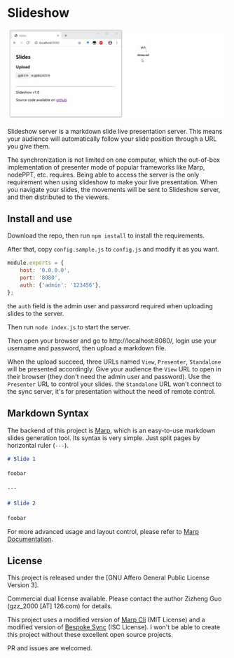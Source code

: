 # Slideshow
![Demo](demo.gif)

Slideshow server is a markdown slide live presentation server. This means your audience will automatically follow your slide position through a URL you give them.

The synchronization is not limited on one computer, which the out-of-box implementation of presenter mode of popular frameworks like Marp, nodePPT, etc. requires. Being able to access the server is the only requirement when using slideshow to make your live presentation. When you navigate your slides, the movements will be sent to Slideshow server, and then distributed to the viewers.

## Install and use
Download the repo, then run `npm install` to install the requirements.

After that, copy `config.sample.js` to `config.js` and modify it as you want.

``` javascript
module.exports = {
    host: '0.0.0.0',
    port: '8080',
    auth: {'admin': '123456'},
};
```

the `auth` field is the admin user and password required when uploading slides to the server.

Then run `node index.js` to start the server.

Then open your browser and go to http://localhost:8080/, login use your username and password, then upload a markdown file.

When the upload succeed, three URLs named `View`, `Presenter`, `Standalone` will be presented accordingly. Give your audience the `View` URL to open in their browser (they don't need the admin user and password). Use the `Presenter` URL to control your slides. the `Standalone` URL won't connect to the sync server, it's for presentation without the need of remote control.

## Markdown Syntax
The backend of this project is [Marp](https://github.com/marp-team/marp), which is an easy-to-use markdown slides generation tool. Its syntax is very simple. Just split pages by horizontal ruler (`---`).

``` markdown
# Slide 1

foobar

---

# Slide 2

foobar
```

For more advanced usage and layout control, please refer to [Marp Documentation](https://marpit.marp.app/markdown).

## License
This project is released under the [GNU Affero General Public License Version 3].

Commercial dual license available. Please contact the author Zizheng Guo (gzz_2000 [AT] 126.com) for details.

This project uses a modified version of [Marp Cli](https://github.com/marp-team/marp-cli) (MIT License) and a modified version of [Bespoke Sync](https://github.com/medikoo/bespoke-sync) (ISC License). I won't be able to create this project without these excellent open source projects.

PR and issues are welcomed.

